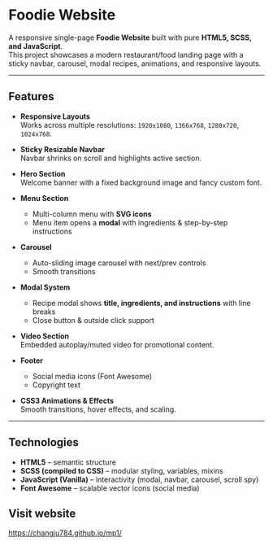# Foodie Website

A responsive single-page **Foodie Website** built with pure **HTML5, SCSS, and JavaScript**.  
This project showcases a modern restaurant/food landing page with a sticky navbar, carousel, modal recipes, animations, and responsive layouts.

---

## Features

- **Responsive Layouts**  
  Works across multiple resolutions: `1920x1080`, `1366x768`, `1280x720`, `1024x768`.

- **Sticky Resizable Navbar**  
  Navbar shrinks on scroll and highlights active section.

- **Hero Section**  
  Welcome banner with a fixed background image and fancy custom font.

- **Menu Section**  
  - Multi-column menu with **SVG icons**  
  - Menu item opens a **modal** with ingredients & step-by-step instructions  

- **Carousel**  
  - Auto-sliding image carousel with next/prev controls  
  - Smooth transitions  

- **Modal System**  
  - Recipe modal shows **title, ingredients, and instructions** with line breaks  
  - Close button & outside click support  

- **Video Section**  
  Embedded autoplay/muted video for promotional content.

- **Footer**  
  - Social media icons (Font Awesome)  
  - Copyright text  

- **CSS3 Animations & Effects**  
  Smooth transitions, hover effects, and scaling.

---

##  Technologies

- **HTML5** – semantic structure  
- **SCSS (compiled to CSS)** – modular styling, variables, mixins  
- **JavaScript (Vanilla)** – interactivity (modal, navbar, carousel, scroll spy)  
- **Font Awesome** – scalable vector icons (social media)

## Visit website
https://changju784.github.io/mp1/

